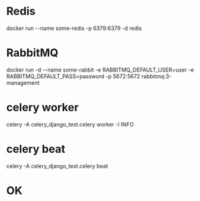 # Redis

docker run --name some-redis -p 6379:6379 -d redis


# RabbitMQ

docker run -d --name some-rabbit -e RABBITMQ_DEFAULT_USER=user -e RABBITMQ_DEFAULT_PASS=password -p 5672:5672 rabbitmq:3-management


# celery worker

celery -A celery_django_test.celery worker -l INFO


# celery beat

celery -A celery_django_test.celery beat

# OK
